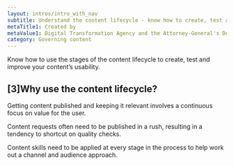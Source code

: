 ```yaml
---
layout: intros/intro_with_nav
subtitle: Understand the content lifecycle - know how to create, test and improve content
metaTitle1: Created by
metaValue1: Digital Transformation Agency and the Attorney-General's Department
category: Governing content
---
```


Know how to use the stages of the content lifecycle to create, test and improve your content’s usability.

## [3]Why use the content lifecycle?  
Getting content published and keeping it relevant involves a continuous focus on value for the user.

Content requests often need to be published in a rush, resulting in a tendency to shortcut on quality checks.

Content skills need to be applied at every stage in the process to help work out a channel and audience approach.
